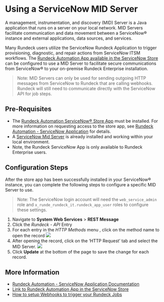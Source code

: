 
# Using a ServiceNow MID Server

A management, instrumentation, and discovery (MID) Server is a Java application that runs on a server on your local network. MID Servers facilitate communication and data movement between a ServiceNow® instance and external applications, data sources, and services.

Many Rundeck users utilize the ServiceNow Rundeck Application to trigger provisioning, diagnostic, and repair actions from ServiceNow ITSM workflows. The [Rundeck Automation App available in the ServiceNow Store](https://store.servicenow.com/sn_appstore_store.do#!/store/application/6e8e2effdb8f041034a5d487f49619e2) can be configured to use a MID Server to facilitate secure communications from ServiceNow® to your on-premise Rundeck Enterprise installation.

> Note: MID Servers can only be used for sending outgoing HTTP messages from ServiceNow to Rundeck that are calling webhooks.  Rundeck will still need to communicate directly with the ServiceNow API for job steps.

## Pre-Requisites

* The ​​[Rundeck Automation ServiceNow® Store App](https://store.servicenow.com/sn_appstore_store.do#!/store/application/6e8e2effdb8f041034a5d487f49619e2) must be installed. For more information on requesting access to the store app, see  [Rundeck Automation - ServiceNow Application](https://docs.rundeck.com/docs/manual/integrations/servicenow-app.html#rundeck-automation-servicenow-application) for details.
* A [ServiceNow Mid Server](https://docs.servicenow.com/bundle/rome-servicenow-platform/page/product/mid-server/concept/mid-server-landing.html) is already installed and working within your local environment.
* Note, the Rundeck ServiceNow App is only available to Rundeck Enterprise users.

## Configuration Steps

​​After the store app has been successfully installed in your ServiceNow® instance, you can complete the following steps to configure a specific MID Server to use.

> Note: The ServiceNow login account will need the `web_service_admin` role and `x_runde_rundeck_it.rundeck_app_user` roles to configure these settings.

1. Navigate to **System Web Services** > **REST Message**
1. Click the _Rundeck - API_ Entry
1. For each entry in the _HTTP Methods_ menu , click on the method name to open the record
    ![](@assets/img/howto-snmidserver-1.png)
1. After opening the record, click on the ‘HTTP Request’ tab and select the MID Server.
    ![](@assets/img/howto-snmidserver-2.png)
1. Click **Update** at the bottom of the page to save the change for each record.

## More Information

* [Rundeck Automation - ServiceNow Application Documentation](/manual/integrations/servicenow-app.md)
* [Link to Rundeck Automation App in the ServiceNow Store](https://store.servicenow.com/sn_appstore_store.do#!/store/application/6e8e2effdb8f041034a5d487f49619e2)
* [How to setup Webhooks to trigger your Rundeck Jobs](/learning/howto/using-webhooks.md)
